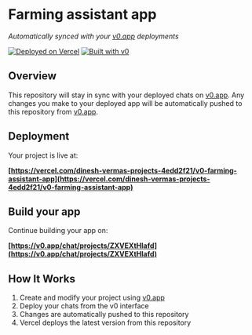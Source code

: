# Farming assistant app

*Automatically synced with your [v0.app](https://v0.app) deployments*

[![Deployed on Vercel](https://img.shields.io/badge/Deployed%20on-Vercel-black?style=for-the-badge&logo=vercel)](https://vercel.com/dinesh-vermas-projects-4edd2f21/v0-farming-assistant-app)
[![Built with v0](https://img.shields.io/badge/Built%20with-v0.app-black?style=for-the-badge)](https://v0.app/chat/projects/ZXVEXtHlafd)

## Overview

This repository will stay in sync with your deployed chats on [v0.app](https://v0.app).
Any changes you make to your deployed app will be automatically pushed to this repository from [v0.app](https://v0.app).

## Deployment

Your project is live at:

**[https://vercel.com/dinesh-vermas-projects-4edd2f21/v0-farming-assistant-app](https://vercel.com/dinesh-vermas-projects-4edd2f21/v0-farming-assistant-app)**

## Build your app

Continue building your app on:

**[https://v0.app/chat/projects/ZXVEXtHlafd](https://v0.app/chat/projects/ZXVEXtHlafd)**

## How It Works

1. Create and modify your project using [v0.app](https://v0.app)
2. Deploy your chats from the v0 interface
3. Changes are automatically pushed to this repository
4. Vercel deploys the latest version from this repository
